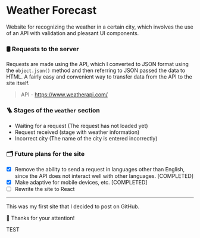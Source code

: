 # Weather Forecast
Website for recognizing the weather in a certain city, which involves the use of an API with validation and pleasant UI components.

### 🛢️ Requests to the server
Requests are made using the API, which I converted to JSON format using the `object.json()` method and then referring to JSON passed the data to HTML. A fairly easy and convenient way to transfer data from the API to the site itself.
> API - https://www.weatherapi.com/

### 🪜 Stages of the `weather` section
- Waiting for a request (The request has not loaded yet)
- Request received (stage with weather information)
- Incorrect city (The name of the city is entered incorrectly)

### 🗂️ Future plans for the site
- [x] Remove the ability to send a request in languages other than English, since the API does not interact well with other languages. [COMPLETED]
- [x] Make adaptive for mobile devices, etc. [COMPLETED]
- [ ] Rewrite the site to React

---

This was my first site that I decided to post on GitHub.

👋 Thanks for your attention!

TEST
